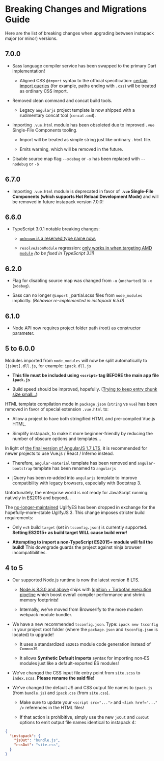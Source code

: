 # Breaking Changes and Migrations Guide

Here are the list of breaking changes when upgrading between instapack major (or minor) versions.

## 7.0.0

- Sass language compiler service has been swapped to the primary Dart implementation!

  - Aligned CSS `@import` syntax to the official specification: [certain import queries](https://github.com/sass/language/blob/master/accepted/css-imports.md) (for example, paths ending with `.css`) will be treated as ordinary CSS import.

- Removed clean command and concat build tools.

  - Legacy `angularjs` project template is now shipped with a rudimentary concat tool (`concat.cmd`).

- Importing `.vue.html` module has been obsoleted due to improved `.vue` Single-File Components tooling.

  - Import will be treated as simple string just like ordinary `.html` file.

  - Emits warning, which will be removed in the future.

- Disable source map flag `--xdebug` or `-x` has been replaced with `--nodebug` or `-b`

## 6.7.0

- Importing `.vue.html` module is deprecated in favor of **`.vue` Single-File Components (which supports Hot Reload Development Mode)** and will be removed in future instapack version 7.0.0!

## 6.6.0

- TypeScript 3.0.1 notable breaking changes: 

  - [`unknown` is a reserved type name now.](https://blogs.msdn.microsoft.com/typescript/2018/07/30/announcing-typescript-3-0/#unknown-is-a-reserved-type-name)

  - `resolveJsonModule` regression: [only works in when targeting AMD `module`](https://github.com/Microsoft/TypeScript/issues/25755) *(to be fixed in TypeScript 3.1!)*

## 6.2.0

- Flag for disabling source map was changed from `-u` (`uncharted`) to `-x` (`xdebug`).

- Sass can no longer `@import` _partial.scss files from `node_modules` implicitly. *(Behavior re-implemented in instapack 6.5.0)*

## 6.1.0

- Node API now requires project folder path (root) as constructor parameter.

## 5 to 6.0.0

Modules imported from `node_modules` will now be split automatically to `[jsOut].dll.js`, for example: `ipack.dll.js`

- **This file must be included using `<script>` tag BEFORE the main app file `ipack.js`**

- Build speed should be improved, hopefully. ([Trying to keep entry chunk size small...](https://webpack.js.org/guides/build-performance/))

HTML template compilation mode in `package.json` (`string` vs `vue`) has been removed in favor of special extension `.vue.html` to:

- Allow a project to have both stringified HTML and pre-compiled Vue.js HTML.

- Simplify instapack, to make it more beginner-friendly by reducing the number of obscure options and templates...

In light of [the final version of AngularJS 1.7 LTS](https://blog.angular.io/stable-angularjs-and-long-term-support-7e077635ee9c), it is recommended for newer projects to use Vue.js / React / Inferno instead.

- Therefore, `angular-material` template has been removed and `angular-bootstrap` template has been renamed to `angularjs`

- jQuery has been re-added into `angularjs` template to improve compatibility with legacy browsers, especially with Bootstrap 3.

Unfortunately, the enterprise world is not ready for JavaScript running natively in ES2015 and beyond...

The [no-longer-maintained](https://github.com/mishoo/UglifyJS2/pull/2897) UglifyES has been dropped in exchange for the hopefully-more-stable UglifyJS 3. This change imposes stricter build requirements:

- Only `es5` build `target` (set in `tsconfig.json`) is currently supported. **Setting ES2015+ as build target WILL cause build error!**

- **Attempting to import a non-TypeScript ES2015+ module will fail the build!** This downgrade guards the project against ninja browser incompatibilities.

## 4 to 5

- Our supported Node.js runtime is now the latest version 8 LTS.

  - [Node.js 8.3.0 and above](https://medium.com/the-node-js-collection/node-js-8-3-0-is-now-available-shipping-with-the-ignition-turbofan-execution-pipeline-aa5875ad3367) ships with [Ignition + Turbofan execution pipeline](https://v8project.blogspot.co.id/2017/05/launching-ignition-and-turbofan.html) which boost overall compiler performance and shrink memory footprints!

  - Internally, we've moved from Browserify to the more modern webpack module bundler.

- We have a new recommended `tsconfig.json`. Type: `ipack new tsconfig` in your project root folder (where the `package.json` and `tsconfig.json` is located) to upgrade!

  - It uses a standardized `ES2015` module code generation instead of `CommonJS`

  - It allows **Synthetic Default Imports** syntax for importing non-ES modules just like a default-exported ES modules!

- We've changed the CSS input file entry point from `site.scss` to `index.scss`. **Please rename the said file!**

- We've changed the default JS and CSS output file names to `ipack.js` (from `bundle.js`) and `ipack.css` (from `site.css`).

  - Make sure to update your `<script src="...">` and `<link href="..." />` references in the HTML files!
  
  - If that action is prohibitive, simply use the new `jsOut` and `cssOut` options to emit output file names identical to instapack 4:

```json
{
  "instapack": {
    "jsOut": "bundle.js",
    "cssOut": "site.css",
  }
}
```
